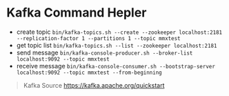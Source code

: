 # Kafka Command Hepler

- create topic `bin/kafka-topics.sh --create --zookeeper localhost:2181 --replication-factor 1 --partitions 1 --topic mmxtest`
- get topic list `bin/kafka-topics.sh --list --zookeeper localhost:2181`
- send message `bin/kafka-console-producer.sh --broker-list localhost:9092 --topic mmxtest`
- receive message `bin/kafka-console-consumer.sh --bootstrap-server localhost:9092 --topic mmxtest --from-beginning`


> Kafka Source 
> https://kafka.apache.org/quickstart
